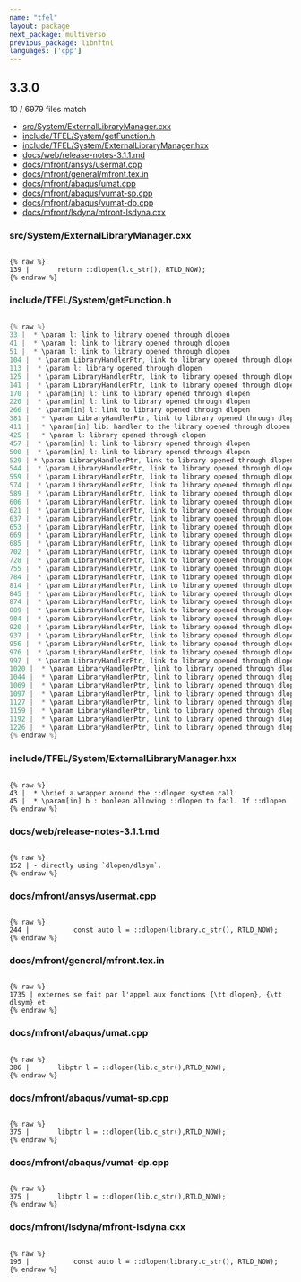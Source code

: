```yaml
---
name: "tfel"
layout: package
next_package: multiverso
previous_package: libnftnl
languages: ['cpp']
---
```

## 3.3.0
10 / 6979 files match

 - [src/System/ExternalLibraryManager.cxx](#srcsystemexternallibrarymanagercxx)
 - [include/TFEL/System/getFunction.h](#includetfelsystemgetfunctionh)
 - [include/TFEL/System/ExternalLibraryManager.hxx](#includetfelsystemexternallibrarymanagerhxx)
 - [docs/web/release-notes-3.1.1.md](#docswebrelease-notes-311md)
 - [docs/mfront/ansys/usermat.cpp](#docsmfrontansysusermatcpp)
 - [docs/mfront/general/mfront.tex.in](#docsmfrontgeneralmfronttexin)
 - [docs/mfront/abaqus/umat.cpp](#docsmfrontabaqusumatcpp)
 - [docs/mfront/abaqus/vumat-sp.cpp](#docsmfrontabaqusvumat-spcpp)
 - [docs/mfront/abaqus/vumat-dp.cpp](#docsmfrontabaqusvumat-dpcpp)
 - [docs/mfront/lsdyna/mfront-lsdyna.cxx](#docsmfrontlsdynamfront-lsdynacxx)

### src/System/ExternalLibraryManager.cxx

```

{% raw %}
139 |       return ::dlopen(l.c_str(), RTLD_NOW);
{% endraw %}

```
### include/TFEL/System/getFunction.h

```cpp

{% raw %}
33 |  * \param l: link to library opened through dlopen
41 |  * \param l: link to library opened through dlopen
51 |  * \param l: link to library opened through dlopen
104 |  * \param LibraryHandlerPtr, link to library opened through dlopen
113 |  * \param l: library opened through dlopen
125 |  * \param LibraryHandlerPtr, link to library opened through dlopen
141 |  * \param LibraryHandlerPtr, link to library opened through dlopen
170 |  * \param[in] l: link to library opened through dlopen
220 |  * \param[in] l: link to library opened through dlopen
266 |  * \param[in] l: link to library opened through dlopen
381 |   * \param LibraryHandlerPtr, link to library opened through dlopen
411 |   * \param[in] lib: handler to the library opened through dlopen
425 |   * \param l: library opened through dlopen
457 |  * \param[in] l: link to library opened through dlopen
500 |  * \param[in] l: link to library opened through dlopen
529 | * \param LibraryHandlerPtr, link to library opened through dlopen
544 |  * \param LibraryHandlerPtr, link to library opened through dlopen
559 |  * \param LibraryHandlerPtr, link to library opened through dlopen
574 |  * \param LibraryHandlerPtr, link to library opened through dlopen
589 |  * \param LibraryHandlerPtr, link to library opened through dlopen
606 |  * \param LibraryHandlerPtr, link to library opened through dlopen
621 |  * \param LibraryHandlerPtr, link to library opened through dlopen
637 |  * \param LibraryHandlerPtr, link to library opened through dlopen
653 |  * \param LibraryHandlerPtr, link to library opened through dlopen
669 |  * \param LibraryHandlerPtr, link to library opened through dlopen
685 |  * \param LibraryHandlerPtr, link to library opened through dlopen
702 |  * \param LibraryHandlerPtr, link to library opened through dlopen
728 |  * \param LibraryHandlerPtr, link to library opened through dlopen
755 |  * \param LibraryHandlerPtr, link to library opened through dlopen
784 |  * \param LibraryHandlerPtr, link to library opened through dlopen
814 |  * \param LibraryHandlerPtr, link to library opened through dlopen
845 |  * \param LibraryHandlerPtr, link to library opened through dlopen
874 |  * \param LibraryHandlerPtr, link to library opened through dlopen
889 |  * \param LibraryHandlerPtr, link to library opened through dlopen
904 |  * \param LibraryHandlerPtr, link to library opened through dlopen
920 |  * \param LibraryHandlerPtr, link to library opened through dlopen
937 |  * \param LibraryHandlerPtr, link to library opened through dlopen
956 |  * \param LibraryHandlerPtr, link to library opened through dlopen
976 |  * \param LibraryHandlerPtr, link to library opened through dlopen
997 |  * \param LibraryHandlerPtr, link to library opened through dlopen
1020 |  * \param LibraryHandlerPtr, link to library opened through dlopen
1044 |  * \param LibraryHandlerPtr, link to library opened through dlopen
1069 |  * \param LibraryHandlerPtr, link to library opened through dlopen
1097 |  * \param LibraryHandlerPtr, link to library opened through dlopen
1127 |  * \param LibraryHandlerPtr, link to library opened through dlopen
1159 |  * \param LibraryHandlerPtr, link to library opened through dlopen
1192 |  * \param LibraryHandlerPtr, link to library opened through dlopen
1226 |  * \param LibraryHandlerPtr, link to library opened through dlopen
{% endraw %}

```
### include/TFEL/System/ExternalLibraryManager.hxx

```

{% raw %}
43 |  * \brief a wrapper around the ::dlopen system call
45 |  * \param[in] b : boolean allowing ::dlopen to fail. If ::dlopen
{% endraw %}

```
### docs/web/release-notes-3.1.1.md

```

{% raw %}
152 | - directly using `dlopen/dlsym`.
{% endraw %}

```
### docs/mfront/ansys/usermat.cpp

```

{% raw %}
244 |           const auto l = ::dlopen(library.c_str(), RTLD_NOW);
{% endraw %}

```
### docs/mfront/general/mfront.tex.in

```

{% raw %}
1735 | externes se fait par l'appel aux fonctions {\tt dlopen}, {\tt dlsym} et
{% endraw %}

```
### docs/mfront/abaqus/umat.cpp

```

{% raw %}
386 |       libptr l = ::dlopen(lib.c_str(),RTLD_NOW);
{% endraw %}

```
### docs/mfront/abaqus/vumat-sp.cpp

```

{% raw %}
375 |       libptr l = ::dlopen(lib.c_str(),RTLD_NOW);
{% endraw %}

```
### docs/mfront/abaqus/vumat-dp.cpp

```

{% raw %}
375 |       libptr l = ::dlopen(lib.c_str(),RTLD_NOW);
{% endraw %}

```
### docs/mfront/lsdyna/mfront-lsdyna.cxx

```

{% raw %}
195 |           const auto l = ::dlopen(library.c_str(), RTLD_NOW);
{% endraw %}

```